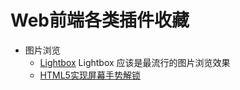 # Web前端各类插件收藏

* 图片浏览
    * [Lightbox](http://lokeshdhakar.com/projects/lightbox2/#examples) Lightbox 应该是最流行的图片浏览效果
    * [HTML5实现屏幕手势解锁](http://www.alloyteam.com/2015/07/html5-shi-xian-ping-mu-shou-shi-jie-suo/#rd)
